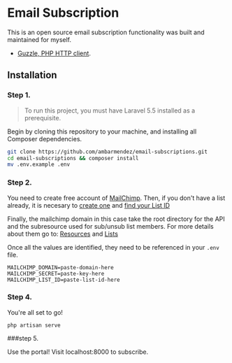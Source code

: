 # Email Subscription

This is an open source email subscription functionality was built and maintained for myself.

- [Guzzle, PHP HTTP client](http://docs.guzzlephp.org/en/stable/).

## Installation

### Step 1.

>To run this project, you must have Laravel 5.5 installed as a prerequisite.

Begin by cloning this repository to your machine, and installing all Composer dependencies.

```bash
git clone https://github.com/ambarmendez/email-subscriptions.git
cd email-subscriptions && composer install
mv .env.example .env
```
### Step 2.

You need to create free account of [MailChimp](https://mailchimp.com). Then, if you don't have a list already, it is necesary to [create one](https://kb.mailchimp.com/lists/growth/getting-started-with-lists#Create-a-List) and [find your List ID](https://kb.mailchimp.com/lists/manage-contacts/find-your-list-id)

Finally, the mailchimp domain in this case take the root directory for the API and the subresource used for sub/unsub list members. For more details about them go to: [Resources](http://developer.mailchimp.com/documentation/mailchimp/guides/get-started-with-mailchimp-api-3/#resources) and [Lists](http://developer.mailchimp.com/documentation/mailchimp/reference/lists/)

Once all the values are identified, they need to be referenced in your `.env` file.

```
MAILCHIMP_DOMAIN=paste-domain-here
MAILCHIMP_SECRET=paste-key-here
MAILCHIMP_LIST_ID=paste-list-id-here
```

### Step 4.

You're all set to go!

```
php artisan serve
```

###step 5.

Use the portal! Visit localhost:8000 to subscribe.